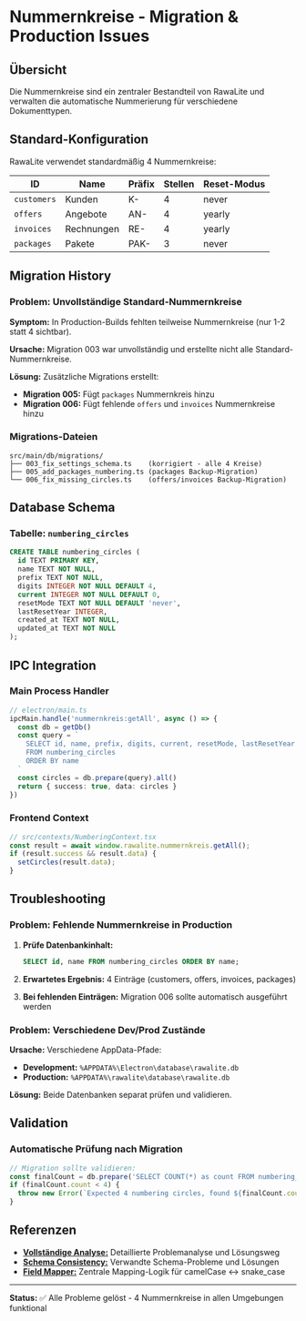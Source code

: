 # Nummernkreise - Migration & Production Issues

## Übersicht

Die Nummernkreise sind ein zentraler Bestandteil von RawaLite und verwalten die automatische Nummerierung für verschiedene Dokumenttypen.

## Standard-Konfiguration

RawaLite verwendet standardmäßig 4 Nummernkreise:

| ID | Name | Präfix | Stellen | Reset-Modus |
|----|----|-------|---------|-------------|
| `customers` | Kunden | K- | 4 | never |
| `offers` | Angebote | AN- | 4 | yearly |
| `invoices` | Rechnungen | RE- | 4 | yearly |
| `packages` | Pakete | PAK- | 3 | never |

## Migration History

### Problem: Unvollständige Standard-Nummernkreise

**Symptom:** In Production-Builds fehlten teilweise Nummernkreise (nur 1-2 statt 4 sichtbar).

**Ursache:** Migration 003 war unvollständig und erstellte nicht alle Standard-Nummernkreise.

**Lösung:** Zusätzliche Migrations erstellt:
- **Migration 005:** Fügt `packages` Nummernkreis hinzu
- **Migration 006:** Fügt fehlende `offers` und `invoices` Nummernkreise hinzu

### Migrations-Dateien

```
src/main/db/migrations/
├── 003_fix_settings_schema.ts    (korrigiert - alle 4 Kreise)
├── 005_add_packages_numbering.ts (packages Backup-Migration)  
└── 006_fix_missing_circles.ts    (offers/invoices Backup-Migration)
```

## Database Schema

### Tabelle: `numbering_circles`

```sql
CREATE TABLE numbering_circles (
  id TEXT PRIMARY KEY,
  name TEXT NOT NULL,
  prefix TEXT NOT NULL,
  digits INTEGER NOT NULL DEFAULT 4,
  current INTEGER NOT NULL DEFAULT 0,
  resetMode TEXT NOT NULL DEFAULT 'never',
  lastResetYear INTEGER,
  created_at TEXT NOT NULL,
  updated_at TEXT NOT NULL
);
```

## IPC Integration

### Main Process Handler

```typescript
// electron/main.ts
ipcMain.handle('nummernkreis:getAll', async () => {
  const db = getDb()
  const query = `
    SELECT id, name, prefix, digits, current, resetMode, lastResetYear 
    FROM numbering_circles 
    ORDER BY name
  `
  const circles = db.prepare(query).all()
  return { success: true, data: circles }
})
```

### Frontend Context

```typescript
// src/contexts/NumberingContext.tsx
const result = await window.rawalite.nummernkreis.getAll();
if (result.success && result.data) {
  setCircles(result.data);
}
```

## Troubleshooting

### Problem: Fehlende Nummernkreise in Production

1. **Prüfe Datenbankinhalt:**
   ```sql
   SELECT id, name FROM numbering_circles ORDER BY name;
   ```

2. **Erwartetes Ergebnis:** 4 Einträge (customers, offers, invoices, packages)

3. **Bei fehlenden Einträgen:** Migration 006 sollte automatisch ausgeführt werden

### Problem: Verschiedene Dev/Prod Zustände

**Ursache:** Verschiedene AppData-Pfade:
- **Development:** `%APPDATA%\Electron\database\rawalite.db`
- **Production:** `%APPDATA%\rawalite\database\rawalite.db`

**Lösung:** Beide Datenbanken separat prüfen und validieren.

## Validation

### Automatische Prüfung nach Migration

```typescript
// Migration sollte validieren:
const finalCount = db.prepare('SELECT COUNT(*) as count FROM numbering_circles').get();
if (finalCount.count < 4) {
  throw new Error(`Expected 4 numbering circles, found ${finalCount.count}`);
}
```

## Referenzen

- **[Vollständige Analyse:](../11-lessons/NUMMERNKREISE-PRODUCTION-BUG.md)** Detaillierte Problemanalyse und Lösungsweg
- **[Schema Consistency:](../11-lessons/solved/SCHEMA-CONSISTENCY-LESSONS.md)** Verwandte Schema-Probleme und Lösungen
- **[Field Mapper:](../04-database/FIELD-MAPPER.md)** Zentrale Mapping-Logik für camelCase ↔ snake_case

---
**Status:** ✅ Alle Probleme gelöst - 4 Nummernkreise in allen Umgebungen funktional